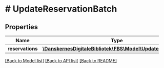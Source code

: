 # # UpdateReservationBatch

## Properties

Name | Type | Description | Notes
------------ | ------------- | ------------- | -------------
**reservations** | [**\DanskernesDigitaleBibliotek\FBS\Model\UpdateReservation[]**](UpdateReservation.md) |  |

[[Back to Model list]](../../README.md#models) [[Back to API list]](../../README.md#endpoints) [[Back to README]](../../README.md)
